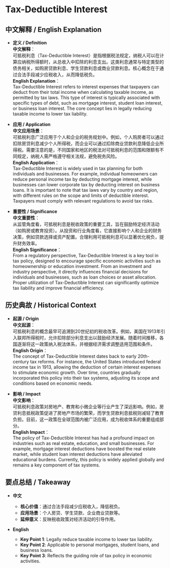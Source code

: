 # Tax-Deductible Interest

## 中文解释 / English Explanation

* **定义 / Definition**  
  **中文解释**：  
  可抵税利息（Tax-Deductible Interest）是指根据税法规定，纳税人可以在计算应纳税所得额时，从总收入中扣除的利息支出。这类利息通常与特定类型的债务相关，如购房贷款利息、学生贷款利息或商业贷款利息。核心概念在于通过合法手段减少应税收入，从而降低税负。  
  **English Explanation**：  
  Tax-Deductible Interest refers to interest expenses that taxpayers can deduct from their total income when calculating taxable income, as permitted by tax laws. This type of interest is typically associated with specific types of debt, such as mortgage interest, student loan interest, or business loan interest. The core concept lies in legally reducing taxable income to lower tax liability.

* **应用 / Application**  
  **中文应用场景**：  
  可抵税利息广泛应用于个人和企业的税务规划中。例如，个人购房者可以通过扣除房贷利息减少个人所得税，而企业可以通过扣除商业贷款利息降低企业所得税。需要注意的是，不同国家和地区的税法对可抵税利息的范围和限额有不同规定，纳税人需严格遵守相关法规，避免税务风险。  
  **English Application**：  
  Tax-Deductible Interest is widely used in tax planning for both individuals and businesses. For example, individual homeowners can reduce personal income tax by deducting mortgage interest, while businesses can lower corporate tax by deducting interest on business loans. It is important to note that tax laws vary by country and region, with different rules on the scope and limits of deductible interest. Taxpayers must comply with relevant regulations to avoid tax risks.

* **重要性 / Significance**  
  **中文重要性**：  
  从监管角度看，可抵税利息是税收政策的重要工具，旨在鼓励特定经济活动（如购房或教育投资）。从投资和行业角度看，它直接影响个人和企业的财务决策，例如贷款选择或资产配置。合理利用可抵税利息可以显著优化税负，提升财务效率。  
  **English Significance**：  
  From a regulatory perspective, Tax-Deductible Interest is a key tool in tax policy, designed to encourage specific economic activities such as homeownership or education investment. From an investment and industry perspective, it directly influences financial decisions for individuals and businesses, such as loan choices or asset allocation. Proper utilization of Tax-Deductible Interest can significantly optimize tax liability and improve financial efficiency.

## 历史典故 / Historical Context

* **起源 / Origin**  
  **中文起源**：  
  可抵税利息的概念最早可追溯到20世纪初的税收改革。例如，美国在1913年引入联邦所得税时，允许扣除部分利息支出以鼓励经济发展。随着时间推移，各国逐渐将这一政策纳入税法体系，并根据经济需求调整适用范围和条件。  
  **English Origin**：  
  The concept of Tax-Deductible Interest dates back to early 20th-century tax reforms. For instance, the United States introduced federal income tax in 1913, allowing the deduction of certain interest expenses to stimulate economic growth. Over time, countries gradually incorporated this policy into their tax systems, adjusting its scope and conditions based on economic needs.

* **影响 / Impact**  
  **中文影响**：  
  可抵税利息政策对房地产、教育和小微企业等行业产生了深远影响。例如，房贷利息抵税政策促进了房地产市场的繁荣，而学生贷款利息抵税则减轻了教育负担。目前，这一政策在全球范围内被广泛应用，成为税收体系的重要组成部分。  
  **English Impact**：  
  The policy of Tax-Deductible Interest has had a profound impact on industries such as real estate, education, and small businesses. For example, mortgage interest deductions have boosted the real estate market, while student loan interest deductions have alleviated educational burdens. Currently, this policy is widely applied globally and remains a key component of tax systems.

## 要点总结 / Takeaway

* **中文**  
  - **核心价值**：通过合法手段减少应税收入，降低税负。  
  - **应用场景**：个人房贷、学生贷款、企业商业贷款等。  
  - **延伸意义**：反映税收政策对经济活动的引导作用。

* **English**  
  - **Key Point 1**: Legally reduce taxable income to lower tax liability.  
  - **Key Point 2**: Applicable to personal mortgages, student loans, and business loans.  
  - **Key Point 3**: Reflects the guiding role of tax policy in economic activities.